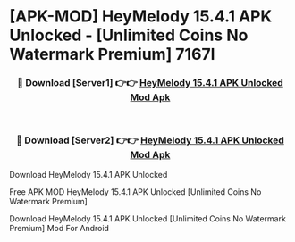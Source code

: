 # [APK-MOD] HeyMelody 15.4.1 APK Unlocked - [Unlimited Coins No Watermark Premium] 7167l



<div align="center">
<h3>🔴 Download [Server1] 👉👉 <a href="https://momento.my/?title=HeyMelody_15.4.1_APK_Unlocked">HeyMelody 15.4.1 APK Unlocked Mod Apk</a></h3><br>

<h3>🔴 Download [Server2] 👉👉 <a href="https://momento.my/?title=HeyMelody_15.4.1_APK_Unlocked">HeyMelody 15.4.1 APK Unlocked Mod Apk</a></h3>
</div>



Download HeyMelody 15.4.1 APK Unlocked 

Free APK MOD HeyMelody 15.4.1 APK Unlocked [Unlimited Coins No Watermark Premium]

Download HeyMelody 15.4.1 APK Unlocked [Unlimited Coins No Watermark Premium] Mod For Android
